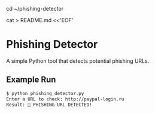 cd ~/phishing-detector

cat > README.md <<'EOF'
# Phishing Detector

A simple Python tool that detects potential phishing URLs.

## Example Run

```bash
$ python phishing_detector.py
Enter a URL to check: http://paypal-login.ru
Result: 🚨 PHISHING URL DETECTED!
